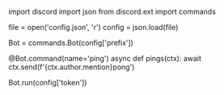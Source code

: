 import discord
import json
from discord.ext import commands

file = open('config.json', 'r')
config = json.load(file)

Bot = commands.Bot(config['prefix'])

@Bot.command(name='ping')
async def pings(ctx):
               await ctx.send(f'{ctx.author.mention}pong')


Bot.run(config['token'])
